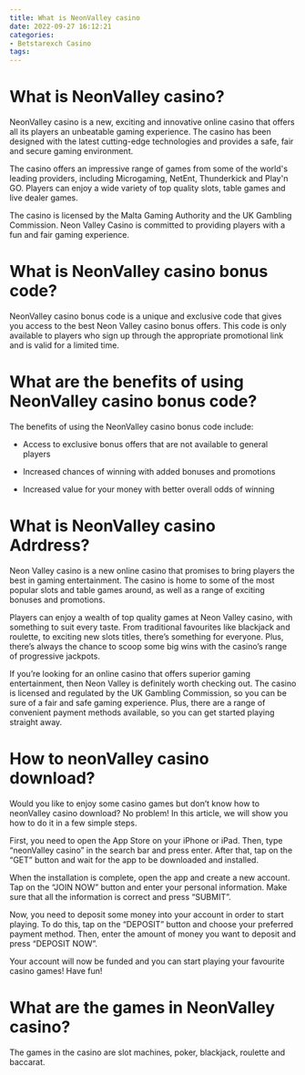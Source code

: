 ```yaml
---
title: What is NeonValley casino
date: 2022-09-27 16:12:21
categories:
- Betstarexch Casino
tags:
---
```



#  What is NeonValley casino?

NeonValley casino is a new, exciting and innovative online casino that offers all its players an unbeatable gaming experience. The casino has been designed with the latest cutting-edge technologies and provides a safe, fair and secure gaming environment.

The casino offers an impressive range of games from some of the world's leading providers, including Microgaming, NetEnt, Thunderkick and Play'n GO. Players can enjoy a wide variety of top quality slots, table games and live dealer games.

The casino is licensed by the Malta Gaming Authority and the UK Gambling Commission. Neon Valley Casino is committed to providing players with a fun and fair gaming experience.

#  What is NeonValley casino bonus code?

NeonValley casino bonus code is a unique and exclusive code that gives you access to the best Neon Valley casino bonus offers. This code is only available to players who sign up through the appropriate promotional link and is valid for a limited time.

# What are the benefits of using NeonValley casino bonus code?

The benefits of using the NeonValley casino bonus code include:

- Access to exclusive bonus offers that are not available to general players

- Increased chances of winning with added bonuses and promotions

- Increased value for your money with better overall odds of winning

#  What is NeonValley casino Adrdress?

Neon Valley casino is a new online casino that promises to bring players the best in gaming entertainment. The casino is home to some of the most popular slots and table games around, as well as a range of exciting bonuses and promotions.

Players can enjoy a wealth of top quality games at Neon Valley casino, with something to suit every taste. From traditional favourites like blackjack and roulette, to exciting new slots titles, there’s something for everyone. Plus, there’s always the chance to scoop some big wins with the casino’s range of progressive jackpots.

If you’re looking for an online casino that offers superior gaming entertainment, then Neon Valley is definitely worth checking out. The casino is licensed and regulated by the UK Gambling Commission, so you can be sure of a fair and safe gaming experience. Plus, there are a range of convenient payment methods available, so you can get started playing straight away.

#  How to neonValley casino download?

Would you like to enjoy some casino games but don’t know how to neonValley casino download? No problem! In this article, we will show you how to do it in a few simple steps.

First, you need to open the App Store on your iPhone or iPad. Then, type “neonValley casino” in the search bar and press enter. After that, tap on the “GET” button and wait for the app to be downloaded and installed.

When the installation is complete, open the app and create a new account. Tap on the “JOIN NOW” button and enter your personal information. Make sure that all the information is correct and press “SUBMIT”.

Now, you need to deposit some money into your account in order to start playing. To do this, tap on the “DEPOSIT” button and choose your preferred payment method. Then, enter the amount of money you want to deposit and press “DEPOSIT NOW”.

Your account will now be funded and you can start playing your favourite casino games! Have fun!

#  What are the games in NeonValley casino?

The games in the casino are slot machines, poker, blackjack, roulette and baccarat.